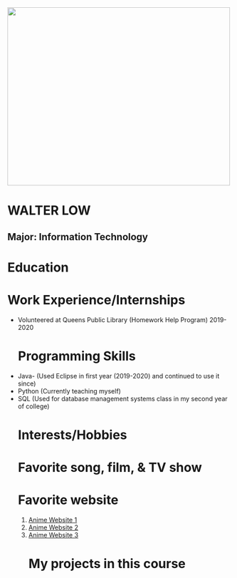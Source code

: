 <!DOCTYPE html>
<html>
<head>
  <img src = "/downloads/img_2188.jpg" width = "500" height = "400">
  <h1> WALTER LOW </h1>
  <h2> Major: Information Technology </h2>
</head>
<body>
  <h1> Education </h1>
  
  <h1> Work Experience/Internships </h1>
  <ul> 
    <li> Volunteered at Queens Public Library (Homework Help Program) 2019-2020 </li>
  
  <h1> Programming Skills </h1>
    <li> Java- (Used Eclipse in first year (2019-2020) and continued to use it since) </li>
    <li> Python (Currently teaching myself) </li>
    <li> SQL (Used for database management systems class in my second year of college) </li>   
    
  <h1> Interests/Hobbies </h1> 
    
  <h1> Favorite song, film, & TV show </h1>
    
  <h1> Favorite website </h1>
  <ol>
    <li> <a href = "https://www2.kickassanime.ro/" target = "_blank"> Anime Website 1 </a> </li>
    <li> <a href = "https://animedao.to/animelist/popular" target = "_blank"> Anime Website 2 </a> </li>
    <li> <a href = "https://www.wcostream.com/" target = "_blank"> Anime Website 3 </a> </li>
    
  <h1> My projects in this course </h1>
    
</body>  
</html>  
